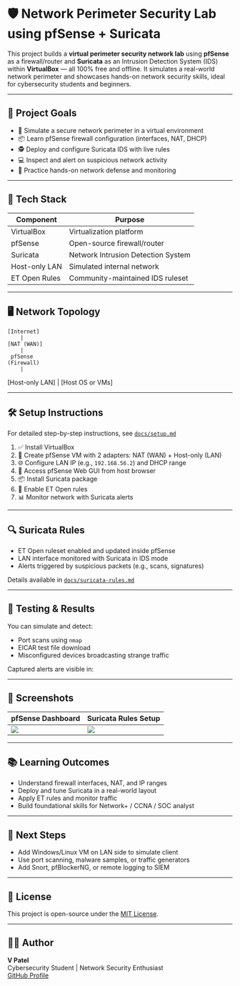 # 🛡️ Network Perimeter Security Lab using pfSense + Suricata

This project builds a **virtual perimeter security network lab** using **pfSense** as a firewall/router and **Suricata** as an Intrusion Detection System (IDS) within **VirtualBox** — all 100% free and offline. It simulates a real-world network perimeter and showcases hands-on network security skills, ideal for cybersecurity students and beginners.

---

## 📌 Project Goals

- 🔐 Simulate a secure network perimeter in a virtual environment
- 📦 Learn pfSense firewall configuration (interfaces, NAT, DHCP)
- 🕵️ Deploy and configure Suricata IDS with live rules
- 💻 Inspect and alert on suspicious network activity
- 🧠 Practice hands-on network defense and monitoring

---

## 🧰 Tech Stack

| Component      | Purpose                               |
|----------------|----------------------------------------|
| VirtualBox     | Virtualization platform                |
| pfSense        | Open-source firewall/router            |
| Suricata       | Network Intrusion Detection System     |
| Host-only LAN  | Simulated internal network             |
| ET Open Rules  | Community-maintained IDS ruleset       |

---

## 🖥️ Network Topology

    [Internet]
        |
    [NAT (WAN)]
        |
     pfSense
    (Firewall)
        |
  [Host-only LAN]
        |
 [Host OS or VMs]


---

## 🛠️ Setup Instructions

For detailed step-by-step instructions, see [`docs/setup.md`](docs/setup.md)

1. ✅ Install VirtualBox
2. 🧱 Create pfSense VM with 2 adapters: NAT (WAN) + Host-only (LAN)
3. 🌐 Configure LAN IP (e.g., `192.168.56.2`) and DHCP range
4. 🔧 Access pfSense Web GUI from host browser
5. 📦 Install Suricata package
6. 📄 Enable ET Open rules
7. 📊 Monitor network with Suricata alerts

---

## 🔍 Suricata Rules

- ET Open ruleset enabled and updated inside pfSense
- LAN interface monitored with Suricata in IDS mode
- Alerts triggered by suspicious packets (e.g., scans, signatures)

Details available in [`docs/suricata-rules.md`](docs/suricata-rules.md)

---

## 🧪 Testing & Results

You can simulate and detect:

- Port scans using `nmap`
- EICAR test file download
- Misconfigured devices broadcasting strange traffic

Captured alerts are visible in:


---

## 📸 Screenshots

| pfSense Dashboard            | Suricata Rules Setup         |
|-----------------------------|------------------------------|
| ![](images/dashboard.png)   | ![](images/suricata-config.png) |

---

## 📚 Learning Outcomes

- Understand firewall interfaces, NAT, and IP ranges
- Deploy and tune Suricata in a real-world layout
- Apply ET rules and monitor traffic
- Build foundational skills for Network+ / CCNA / SOC analyst

---

## 🏁 Next Steps

- Add Windows/Linux VM on LAN side to simulate client
- Use port scanning, malware samples, or traffic generators
- Add Snort, pfBlockerNG, or remote logging to SIEM

---

## 📝 License

This project is open-source under the [MIT License](LICENSE).

---

## 🙋‍♂️ Author

**V Patel**  
Cybersecurity Student | Network Security Enthusiast  
[GitHub Profile](https://github.com/vpatel06)



